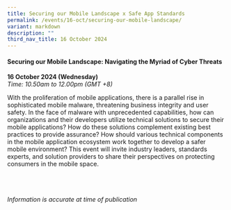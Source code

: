 ```yaml
---
title: Securing our Mobile Landscape x Safe App Standards
permalink: /events/16-oct/securing-our-mobile-landscape/
variant: markdown
description: ""
third_nav_title: 16 October 2024
---
```

#### **Securing our Mobile Landscape: Navigating the Myriad of Cyber Threats**

**16 October 2024 (Wednesday)**  
*Time: 10.50am to 12.00pm (GMT +8)*

With the proliferation of mobile applications, there is a parallel rise in sophisticated mobile malware, threatening business integrity and user safety. In the face of malware with unprecedented capabilities, how can organizations and their developers utilize technical solutions to secure their mobile applications? How do these solutions complement existing best practices to provide assurance? How should various technical components in the mobile application ecosystem work together to develop a safer mobile environment? This event will invite industry leaders, standards experts, and solution providers to share their perspectives on protecting consumers in the mobile space.

<br><br><br>
*Information is accurate at time of publication*